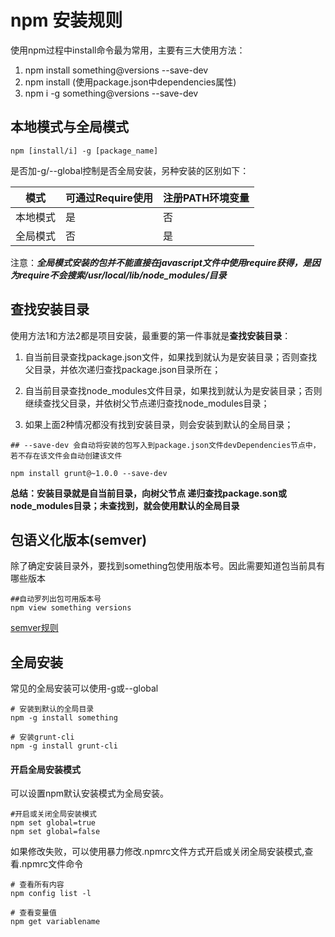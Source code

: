# npm 安装规则

使用npm过程中install命令最为常用，主要有三大使用方法：

1. npm install something@versions --save-dev
2. npm install (使用package.json中dependencies属性)
3. npm i -g something@versions --save-dev

## 本地模式与全局模式

```shell
npm [install/i] -g [package_name]
```

是否加-g/--global控制是否全局安装，另种安装的区别如下：

| 模式    |   可通过Require使用            | 注册PATH环境变量    |
|---------|--------------------------------|---------------------|
|本地模式 | 是                             | 否                  |
|全局模式 | 否                             | 是                  |
 
注意：***全局模式安装的包并不能直接在javascript文件中使用require获得，是因为require不会搜索/usr/local/lib/node_modules/目录***



## 查找安装目录

使用方法1和方法2都是项目安装，最重要的第一件事就是**查找安装目录**：
1. 自当前目录查找package.json文件，如果找到就认为是安装目录；否则查找父目录，并依次递归查找package.json目录所在；

2. 自当前目录查找node_modules文件目录，如果找到就认为是安装目录；否则继续查找父目录，并依树父节点递归查找node_modules目录；

3. 如果上面2种情况都没有找到安装目录，则会安装到默认的全局目录；


```
## --save-dev 会自动将安装的包写入到package.json文件devDependencies节点中，若不存在该文件会自动创建该文件

npm install grunt@~1.0.0 --save-dev
```

**总结：安装目录就是自当前目录，向树父节点
递归查找package.son或node_modules目录；未查找到，就会使用默认的全局目录**


## 包语义化版本(semver)

除了确定安装目录外，要找到something包使用版本号。因此需要知道包当前具有哪些版本

```
##自动罗列出包可用版本号
npm view something versions

```

[semver规则](npm-semver.md)

## 全局安装

常见的全局安装可以使用-g或--global

```
# 安装到默认的全局目录
npm -g install something

# 安装grunt-cli
npm -g install grunt-cli

```


#### 开启全局安装模式

可以设置npm默认安装模式为全局安装。

```
#开启或关闭全局安装模式
npm set global=true 
npm set global=false
```

如果修改失败，可以使用暴力修改.npmrc文件方式开启或关闭全局安装模式,查看.npmrc文件命令

```
# 查看所有内容
npm config list -l

# 查看变量值
npm get variablename

```



